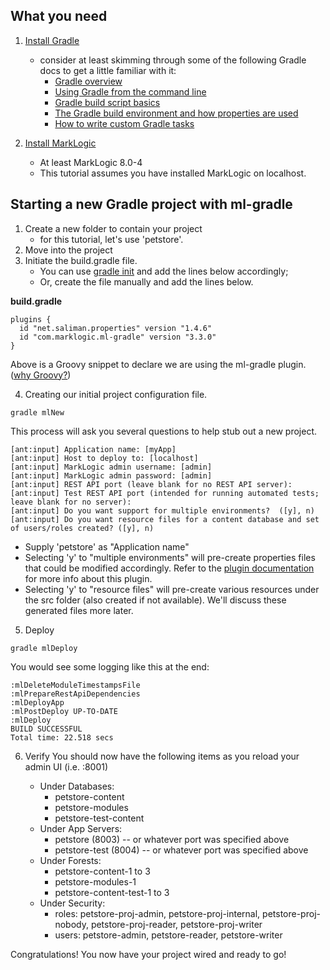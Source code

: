 ## What you need

1. [Install Gradle](https://gradle.org/install)
    - consider at least skimming through some of the following Gradle docs to get a little familiar with it:
        - [Gradle overview](https://docs.gradle.org/3.4.1/userguide/overview.html)
        - [Using Gradle from the command line](https://docs.gradle.org/3.4.1/userguide/tutorial_gradle_command_line.html)
        - [Gradle build script basics](https://docs.gradle.org/3.4.1/userguide/tutorial_using_tasks.html)
        - [The Gradle build environment and how properties are used](https://docs.gradle.org/3.4.1/userguide/build_environment.html)
        - [How to write custom Gradle tasks](https://guides.gradle.org/writing-gradle-tasks/)

2. [Install MarkLogic](https://developer.marklogic.com/products)
    - At least MarkLogic 8.0-4 
    - This tutorial assumes you have installed MarkLogic on localhost.

## Starting a new Gradle project with ml-gradle

1. Create a new folder to contain your project
    - for this tutorial, let's use 'petstore'.
2. Move into the project
3. Initiate the build.gradle file.
    - You can use [gradle init](https://docs.gradle.org/3.4.1/userguide/build_init_plugin.html) and add the lines below accordingly;
    - Or, create the file manually and add the lines below.

**build.gradle**
```
plugins {
  id "net.saliman.properties" version "1.4.6"
  id "com.marklogic.ml-gradle" version "3.3.0" 
}
```
Above is a Groovy snippet to declare we are using the ml-gradle plugin. ([why Groovy?](https://docs.gradle.org/3.4.1/userguide/overview.html#sec:why_groovy))

4. Creating our initial project configuration file.

```
gradle mlNew
```

This process will ask you several questions to help stub out a new project. 

```
[ant:input] Application name: [myApp]
[ant:input] Host to deploy to: [localhost]
[ant:input] MarkLogic admin username: [admin]
[ant:input] MarkLogic admin password: [admin]
[ant:input] REST API port (leave blank for no REST API server):
[ant:input] Test REST API port (intended for running automated tests; leave blank for no server):
[ant:input] Do you want support for multiple environments?  ([y], n)
[ant:input] Do you want resource files for a content database and set of users/roles created? ([y], n)
```
  - Supply 'petstore' as "Application name"
  - Selecting 'y' to "multiple environments" will pre-create properties files that could be modified accordingly. Refer to the [plugin documentation](https://github.com/stevesaliman/gradle-properties-plugin) for more info about this plugin.
  - Selecting 'y' to "resource files" will pre-create various resources under the src folder (also created if not available). We'll discuss these generated files more later.

5. Deploy
```
gradle mlDeploy
```
You would see some logging like this at the end:
```
:mlDeleteModuleTimestampsFile
:mlPrepareRestApiDependencies
:mlDeployApp
:mlPostDeploy UP-TO-DATE
:mlDeploy
BUILD SUCCESSFUL
Total time: 22.518 secs
```

6. Verify
You should now have the following items as you reload your admin UI (i.e. <host>:8001)
    - Under Databases:
        - petstore-content
        - petstore-modules
        - petstore-test-content
    - Under App Servers:
        - petstore (8003) -- or whatever port was specified above
        - petstore-test (8004) -- or whatever port was specified above
    - Under Forests:
        - petstore-content-1 to 3
        - petstore-modules-1
        - petstore-content-test-1 to 3
    - Under Security:
        - roles: petstore-proj-admin, petstore-proj-internal, petstore-proj-nobody, petstore-proj-reader, petstore-proj-writer
        - users: petstore-admin, petstore-reader, petstore-writer

Congratulations! You now have your project wired and ready to go!